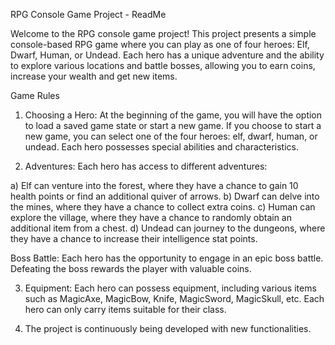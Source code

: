 RPG Console Game Project - ReadMe 

Welcome to the RPG console game project! This project presents a simple console-based RPG game where you can play as one of four heroes: Elf, Dwarf, Human, or Undead. Each hero has a unique adventure and the ability to explore various locations and battle bosses, allowing you to earn coins, increase your wealth and get new items.

Game Rules
1. Choosing a Hero: At the beginning of the game, you will have the option to load a saved game state or start a new game. 
   If you choose to start a new game, you can select one of the four heroes: elf, dwarf, human, or undead. Each hero possesses special abilities and characteristics.

2. Adventures: Each hero has access to different adventures:

a) Elf can venture into the forest, where they have a chance to gain 10 health points or find an additional quiver of arrows.
b) Dwarf can delve into the mines, where they have a chance to collect extra coins.
c) Human can explore the village, where they have a chance to randomly obtain an additional item from a chest.
d) Undead can journey to the dungeons, where they have a chance to increase their intelligence stat points.

Boss Battle: Each hero has the opportunity to engage in an epic boss battle. Defeating the boss rewards the player with valuable coins.

3. Equipment: Each hero can possess equipment, including various items such as MagicAxe, MagicBow, Knife, MagicSword, MagicSkull, etc. Each hero can only carry items 
   suitable for their class.

4. The project is continuously being developed with new functionalities.
